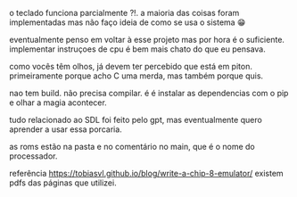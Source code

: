 o teclado funciona parcialmente ?!. a maioria das coisas foram implementadas mas não faço ideia de como se usa o sistema 😁

eventualmente penso em voltar à esse projeto mas por hora é o suficiente. implementar instruçoes de cpu é bem mais chato do que eu pensava.

como vocês têm olhos, já devem ter percebido que está em piton. primeiramente porque acho C uma merda, mas também porque quis. 

nao tem build. não precisa compilar. é é instalar as dependencias com o pip e olhar a magia acontecer.

tudo relacionado ao SDL foi feito pelo gpt, mas eventualmente quero aprender a usar essa porcaria. 

as roms estão na pasta e no comentário no main, que é o nome do processador.



referência
https://tobiasvl.github.io/blog/write-a-chip-8-emulator/
existem pdfs das páginas que utilizei. 


